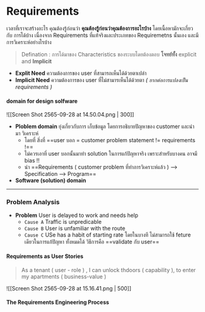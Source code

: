 # Requirements 
เวลาที่เราจะสร้างอะไร คุณต้องรู้ก่อนว่า **คุณต้องรู้ก่อนว่าคุณต้องการอะไรบ้าง** โดยเนื้อหามักจะเกี่ยวกับ การได้บ้าง เนื่องจาก Requirements ที่แท้จริงและประเภทของ Requiremetns นั้นเอง และมีการวิเคราะห์อย่างไรบ้าง 

> Defination :  การได้มาของ Characteristics ของระบบโดยต้องตอบ **โจทย์ทั้ง** explicit and **Implicit**

- **Explit Need** ความต้องการของ user ที่สามารถเห็นได้ด้วยตาเปล่า 
- **Implicit Need** ความต้องการของ user ที่ไม่สามารเห็นได้ด้วยตา *( ยากต่อการแปลงเป็น requirements )*

#### domain for design solfware 

![[Screen Shot 2565-09-28 at 14.50.04.png | 300]]

- **Ploblem domain** ยุ่งเกี่ยวกับการ เก็บข้อมูล โดยการอธิบายปัญหาของ customer และนำมา วิเคราะห์ 
	- โดยที่ สิ่งที่ ==user บอก = customer problem statement != requirements !== 
	- ไม่ควรเอาที่ user บอกนั้นมาทำ solution ในการแก้ปัญหาจริง เพราะสำหรับบางคน อาจมี bias !! 
	- นำ ==Requirements ( customer problem ที่ทำการวิเคราะห์แล้ว ) --> Specification --> Program== 
- **Software (solution) domain** 

---

### Problem Analysis 
- **Problem** User is delayed to work and needs help 
	- `Cause A` Traffic is unpredicable 
	- `Cause B` User is unfamiliar with the route 
	- `Cause C` USe has a habit of starting rate 
โดยในบางที ไม่สามารถใช้  feture เดียวในการแก้ปัญหา ทั้งหมดได้ วิธีการคือ ==validate กับ user== 


#### Requirements as User Stories 
> As a tenant ( user - role ) , I can unlock thdoors ( capability ), to enter my apartments ( business-value )

![[Screen Shot 2565-09-28 at 15.16.41.png | 500]]


#### The Requirements Engineering Process 

